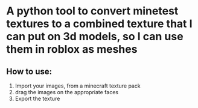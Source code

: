 # A python tool to convert minetest textures to a combined texture that I can put on 3d models, so I can use them in roblox as meshes

## How to use:


1. Import your images, from a minecraft texture pack
2. drag the images on the appropriate faces
3. Export the texture
